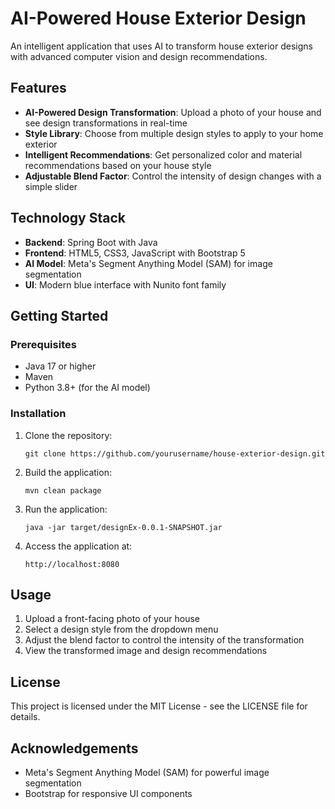 # AI-Powered House Exterior Design

An intelligent application that uses AI to transform house exterior designs with advanced computer vision and design recommendations.

## Features

- **AI-Powered Design Transformation**: Upload a photo of your house and see design transformations in real-time
- **Style Library**: Choose from multiple design styles to apply to your home exterior
- **Intelligent Recommendations**: Get personalized color and material recommendations based on your house style
- **Adjustable Blend Factor**: Control the intensity of design changes with a simple slider

## Technology Stack

- **Backend**: Spring Boot with Java
- **Frontend**: HTML5, CSS3, JavaScript with Bootstrap 5
- **AI Model**: Meta's Segment Anything Model (SAM) for image segmentation
- **UI**: Modern blue interface with Nunito font family

## Getting Started

### Prerequisites

- Java 17 or higher
- Maven
- Python 3.8+ (for the AI model)

### Installation

1. Clone the repository:
   ```
   git clone https://github.com/yourusername/house-exterior-design.git
   ```

2. Build the application:
   ```
   mvn clean package
   ```

3. Run the application:
   ```
   java -jar target/designEx-0.0.1-SNAPSHOT.jar
   ```

4. Access the application at:
   ```
   http://localhost:8080
   ```

## Usage

1. Upload a front-facing photo of your house
2. Select a design style from the dropdown menu
3. Adjust the blend factor to control the intensity of the transformation
4. View the transformed image and design recommendations

## License

This project is licensed under the MIT License - see the LICENSE file for details.

## Acknowledgements

- Meta's Segment Anything Model (SAM) for powerful image segmentation
- Bootstrap for responsive UI components 
